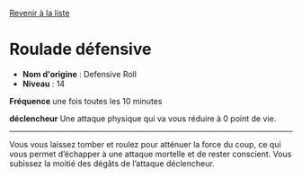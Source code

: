 [Revenir à la liste](..)

# Roulade défensive

 * **Nom d'origine** : Defensive Roll
 * **Niveau** : 14


<p><strong>Fréquence</strong> une fois toutes les 10 minutes</p>
<p><strong>déclencheur</strong> Une attaque physique qui va vous réduire à 0 point de vie.</p>
<hr>
<p>Vous vous laissez tomber et roulez pour atténuer la force du coup, ce qui vous permet d’échapper à une attaque mortelle et de rester conscient. Vous subissez la moitié des dégâts de l’attaque déclencheur.</p>